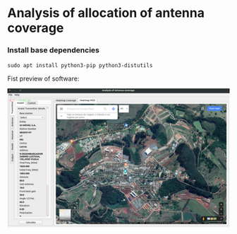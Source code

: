 # Analysis of allocation of antenna coverage

### Install base dependencies

```shell script
sudo apt install python3-pip python3-distutils
```

Fist preview of software:

![](screenshots/main_screen.png)